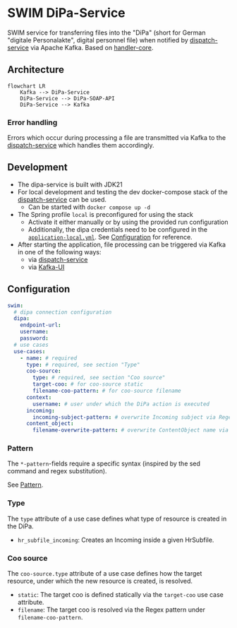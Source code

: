 # SWIM DiPa-Service

SWIM service for transferring files into the "DiPa" (short for German "digitale Personalakte", digital personnel file) when notified by [dispatch-service](../dispatch-service) via Apache Kafka.
Based on [handler-core](../handler-core).

## Architecture

```mermaid
flowchart LR
    Kafka --> DiPa-Service
    DiPa-Service --> DiPa-SOAP-API
    DiPa-Service --> Kafka
```

### Error handling

Errors which occur during processing a file are transmitted via Kafka to the [dispatch-service](../dispatch-service) which handles them accordingly.

## Development

- The dipa-service is built with JDK21
- For local development and testing the dev docker-compose stack of the [dispatch-service](../dispatch-service) can be used.
    - Can be started with `docker compose up -d`
- The Spring profile `local` is preconfigured for using the stack
    - Activate it either manually or by using the provided run configuration
    - Additionally, the dipa credentials need to be configured in the [`application-local.yml`](./src/main/resources/application-local.yml). See [Configuration](#configuration) for reference.
- After starting the application, file processing can be triggered via Kafka in one of the following ways:
    - via [dispatch-service](../dispatch-service)
    - via [Kafka-UI](http://localhost:8089/)

## Configuration

```yaml
swim:
  # dipa connection configuration
  dipa:
    endpoint-url:
    username:
    password:
  # use cases
  use-cases:
    - name: # required
      type: # required, see section "Type"
      coo-source:
        type: # required, see section "Coo source"
        target-coo: # for coo-source static
        filename-coo-pattern: # for coo-source filename
      context:
        username: # user under which the DiPa action is executed
      incoming:
        incoming-subject-pattern: # overwrite Incoming subject via Regex pattern
      content_object:
        filename-overwrite-pattern: # overwrite ContentObject name via Regex pattern
```

### Pattern

The `*-pattern`-fields require a specific syntax (inspired by the sed command and regex substitution).

See [Pattern](../handler-core/README.md#pattern).

### Type

The `type` attribute of a use case defines what type of resource is created in the DiPa.

- `hr_subfile_incoming`: Creates an Incoming inside a given HrSubfile.

### Coo source

The `coo-source.type` attribute of a use case defines how the target resource, under which the new resource is created, is resolved.

- `static`: The target coo is defined statically via the `target-coo` use case attribute.
- `filename`: The target coo is resolved via the Regex pattern under `filename-coo-pattern`.
